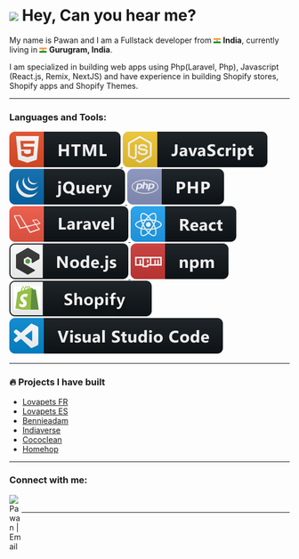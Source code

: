 <h1><img src="https://emojis.slackmojis.com/emojis/images/1531849430/4246/blob-sunglasses.gif?1531849430" width="30"/> Hey, Can you hear me?</h1>


<p>My name is Pawan and I am a Fullstack developer from <img src="https://raw.githubusercontent.com/thepkpawankumar/thepkpawankumar/main/icons/IN.png" width="13"/> <b>India</b>, currently living in <img src="https://raw.githubusercontent.com/thepkpawankumar/thepkpawankumar/main/icons/IN.png" width="13"/> <b>Gurugram, India</b>. 

I am specialized in building web apps using Php(Laravel, Php), Javascript (React.js, Remix, NextJS) and have experience in building Shopify stores, Shopify apps and Shopify Themes.</p>

---

### Languages and Tools:

<a href="#">
  <img src="https://github.com/thepkpawankumar/thepkpawankumar/raw/main/icons/html.svg" alt="HTML" />
</a> 

<a href="#">
  <img src="https://github.com/thepkpawankumar/thepkpawankumar/raw/main/icons/js.svg" alt="JavaScript" />
</a> 

<a href="#">
  <img src="https://github.com/thepkpawankumar/thepkpawankumar/raw/main/icons/jquery.svg" alt="jQuery" />
</a> 

<a href="#">
  <img src="https://github.com/thepkpawankumar/thepkpawankumar/raw/main/icons/php.svg" alt="Php" />
</a> 

<a href="#">
  <img src="https://github.com/thepkpawankumar/thepkpawankumar/raw/main/icons/laravel.svg" alt="Laravel" />
</a> 

<a href="#">
  <img src="https://github.com/thepkpawankumar/thepkpawankumar/raw/main/icons/react.svg" alt="React" />
</a> 

<a href="#">
  <img src="https://github.com/thepkpawankumar/thepkpawankumar/raw/main/icons/nodejs.svg" alt="Node.js" />
</a> 
<a href="#">
  <img src="https://github.com/thepkpawankumar/thepkpawankumar/raw/main/icons/npm.svg" alt="npm" />
</a> 

<a href="#">
  <img src="https://github.com/thepkpawankumar/thepkpawankumar/raw/main/icons/shopify.svg" alt="Shopify" />
</a> 

<a href="#">
  <img src="https://github.com/thepkpawankumar/thepkpawankumar/raw/main/icons/visualstudio_code.svg" alt="Visual Studio Code" />
</a> 

---

### 🔥 Projects I have built

- [Lovapets FR](https://lovapets.fr/)
- [Lovapets ES](https://lovapets.es/)
- [Bennieadam](https://bennieadam.com.au/)
- [Indiaverse](https://indiaverse.me/)
- [Cococlean](https://cococlean.com/)
- [Homehop](https://homehop.in/)

---

### Connect with me:

[<img align="left" alt="Pawan | Email" width="22px" src="https://cdn.jsdelivr.net/npm/simple-icons@v3/icons/gmail.svg" />][Email]

<br />

---

[Email]: thepkpawankumar@gmail.com
